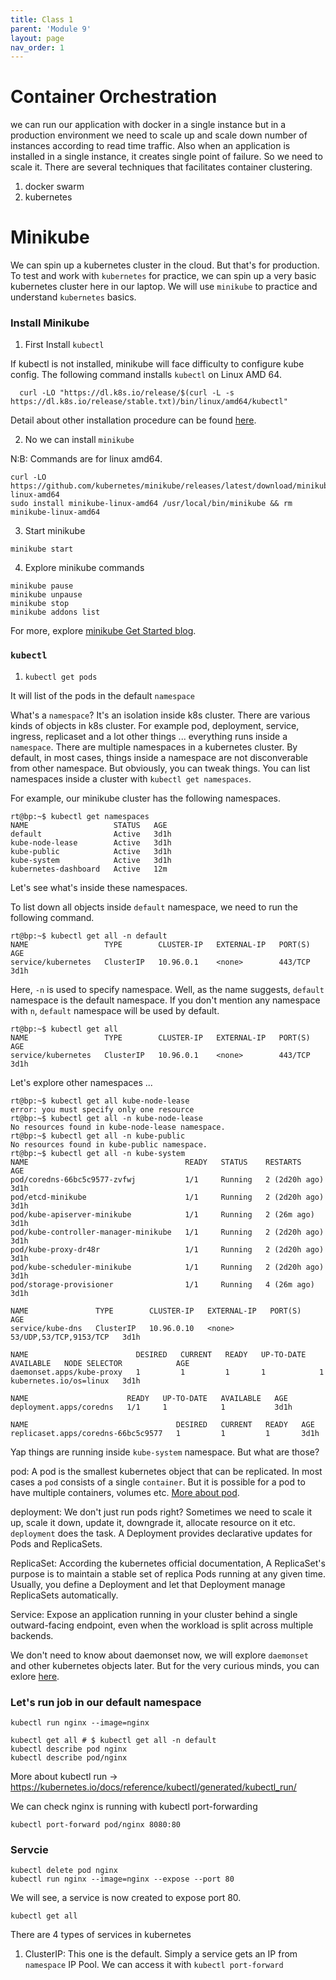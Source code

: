 ```yaml
---
title: Class 1
parent: 'Module 9'
layout: page
nav_order: 1
---
```


# Container Orchestration

we can run our application with docker in a single instance but in a production environment we need to scale up and scale down number of instances according to read time traffic. Also when an application is installed in a single instance, it creates single point of failure. So we need to scale it. There are several techniques that facilitates container clustering. 

1. docker swarm
2. kubernetes

# Minikube

We can spin up a kubernetes cluster in the cloud. But that's for production. To test and work with `kubernetes` for practice, we can spin up a very basic kubernetes cluster here in our laptop. We will use `minikube` to practice and understand `kubernetes` basics.

### Install Minikube

1. First Install `kubectl`

If kubectl is not installed, minikube will face difficulty to configure kube config. The following command installs `kubectl` on Linux AMD 64.

```shell
  curl -LO "https://dl.k8s.io/release/$(curl -L -s https://dl.k8s.io/release/stable.txt)/bin/linux/amd64/kubectl"
```

Detail about other installation procedure can be found [here](https://kubernetes.io/docs/tasks/tools/install-kubectl-linux/).

2. No we can install `minikube`

N:B: Commands are for linux amd64.

```shell
curl -LO https://github.com/kubernetes/minikube/releases/latest/download/minikube-linux-amd64
sudo install minikube-linux-amd64 /usr/local/bin/minikube && rm minikube-linux-amd64
```

3. Start minikube

```shell
minikube start
```

4. Explore minikube commands

```shell
minikube pause
minikube unpause
minikube stop
minikube addons list
```

For more, explore [minikube Get Started blog](https://minikube.sigs.k8s.io/docs/start/?arch=%2Flinux%2Fx86-64%2Fstable%2Fbinary+download).

### `kubectl`

1. `kubectl get pods`

It will list of the pods in the default `namespace`

What's a `namespace`? It's an isolation inside k8s cluster. There are various kinds of objects in k8s cluster. For example pod, deployment, service, ingress, replicaset and a lot other things ... everything runs inside a `namespace`. There are multiple namespaces in a kubernetes cluster. By default, in most cases, things inside a namespace are not disconverable from other namespace. But obviously, you can tweak things. You can list namespaces inside a cluster with `kubectl get namespaces`.

For example, our minikube cluster has the following namespaces.

```shell
rt@bp:~$ kubectl get namespaces
NAME                   STATUS   AGE
default                Active   3d1h
kube-node-lease        Active   3d1h
kube-public            Active   3d1h
kube-system            Active   3d1h
kubernetes-dashboard   Active   12m
```

Let's see what's inside these namespaces. 

To list down all objects inside `default` namespace, we need to run the following command.

```shell
rt@bp:~$ kubectl get all -n default
NAME                 TYPE        CLUSTER-IP   EXTERNAL-IP   PORT(S)   AGE
service/kubernetes   ClusterIP   10.96.0.1    <none>        443/TCP   3d1h
```
Here, `-n` is used to specify namespace. Well, as the name suggests, `default` namespace is the default namespace. If you don't mention any namespace with `n`, `default` namespace will be used by default.

```shell
rt@bp:~$ kubectl get all
NAME                 TYPE        CLUSTER-IP   EXTERNAL-IP   PORT(S)   AGE
service/kubernetes   ClusterIP   10.96.0.1    <none>        443/TCP   3d1h
```

Let's explore other namespaces ... 

```shell
rt@bp:~$ kubectl get all kube-node-lease
error: you must specify only one resource
rt@bp:~$ kubectl get all -n kube-node-lease
No resources found in kube-node-lease namespace.
rt@bp:~$ kubectl get all -n kube-public
No resources found in kube-public namespace.
rt@bp:~$ kubectl get all -n kube-system
NAME                                   READY   STATUS    RESTARTS        AGE
pod/coredns-66bc5c9577-zvfwj           1/1     Running   2 (2d20h ago)   3d1h
pod/etcd-minikube                      1/1     Running   2 (2d20h ago)   3d1h
pod/kube-apiserver-minikube            1/1     Running   2 (26m ago)     3d1h
pod/kube-controller-manager-minikube   1/1     Running   2 (2d20h ago)   3d1h
pod/kube-proxy-dr48r                   1/1     Running   2 (2d20h ago)   3d1h
pod/kube-scheduler-minikube            1/1     Running   2 (2d20h ago)   3d1h
pod/storage-provisioner                1/1     Running   4 (26m ago)     3d1h

NAME               TYPE        CLUSTER-IP   EXTERNAL-IP   PORT(S)                  AGE
service/kube-dns   ClusterIP   10.96.0.10   <none>        53/UDP,53/TCP,9153/TCP   3d1h

NAME                        DESIRED   CURRENT   READY   UP-TO-DATE   AVAILABLE   NODE SELECTOR            AGE
daemonset.apps/kube-proxy   1         1         1       1            1           kubernetes.io/os=linux   3d1h

NAME                      READY   UP-TO-DATE   AVAILABLE   AGE
deployment.apps/coredns   1/1     1            1           3d1h

NAME                                 DESIRED   CURRENT   READY   AGE
replicaset.apps/coredns-66bc5c9577   1         1         1       3d1h
```

Yap things are running inside `kube-system` namespace. But what are those?

pod: A pod is the smallest kubernetes object that can be replicated. In most cases a `pod` consists of a single `container`. But it is possible for a pod to have multiple containers, volumes etc. [More about pod](https://kubernetes.io/docs/concepts/workloads/pods/).

deployment: We don't just run pods right? Sometimes we need to scale it up, scale it down, update it, downgrade it, allocate resource on it etc. `deployment` does the task. A Deployment provides declarative updates for Pods and ReplicaSets.

ReplicaSet: According the kubernetes official documentation, A ReplicaSet's purpose is to maintain a stable set of replica Pods running at any given time. Usually, you define a Deployment and let that Deployment manage ReplicaSets automatically.

Service: Expose an application running in your cluster behind a single outward-facing endpoint, even when the workload is split across multiple backends.

We don't need to know about daemonset now, we will explore `daemonset` and other kubernetes objects later. But for the very curious minds, you can exlore [here](https://kubernetes.io/docs/concepts/workloads/controllers/).

### Let's run job in our default namespace

```shell
kubectl run nginx --image=nginx
```

```shell
kubectl get all # $ kubectl get all -n default
kubectl describe pod nginx
kubectl describe pod/nginx
```

More about kubectl run -> https://kubernetes.io/docs/reference/kubectl/generated/kubectl_run/

We can check nginx is running with kubectl port-forwarding 

```shell
kubectl port-forward pod/nginx 8080:80
```









### Servcie 

```shell
kubectl delete pod nginx
kubectl run nginx --image=nginx --expose --port 80
```

We will see, a service is now created to expose port 80. 

```shell
kubectl get all
```

There are 4 types of services in kubernetes 

1. ClusterIP: This one is the default. Simply a service gets an IP from `namespace` IP Pool. We can access it with `kubectl port-forward`


